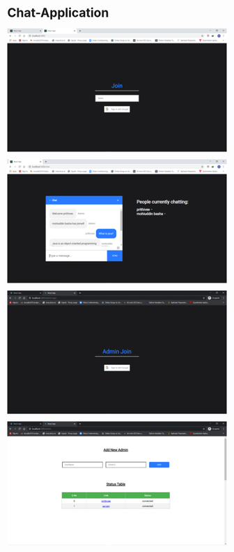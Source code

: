 # Chat-Application

![](Images/Join.png)

![](Images/Chat.png)

![](Images/Admin-login.png)

![](Images/Admin-page.png)
